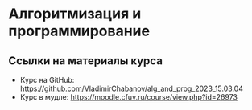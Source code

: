 # Алгоритмизация и программирование

## Ссылки на материалы курса

- Курс на GitHub: https://github.com/VladimirChabanov/alg_and_prog_2023_15.03.04
- Курс в мудле: https://moodle.cfuv.ru/course/view.php?id=26973
